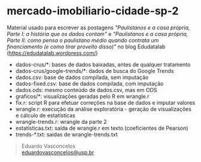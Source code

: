 # mercado-imobiliario-cidade-sp-2
Material usado para escrever as postagens _"Paulistanos e a casa própria, Parte I: a história que os dados contam"_ e _"Paulistanos e a casa própria, Parte II: como pensa o paulistano médio quando contrata um financiamento (e como tirar proveito disso)"_ no blog Edudatalab (https://edudatalab.wordpress.com/)


* dados-crus/\*: bases de dados baixadas, antes de qualquer tratamento
* dados-crus/google-trends/\*: dados de busca do Google Trends
* dados.csv: base de dados compilada, sem imputação
* dados-fixed.csv: base de dados compilada, com imputação
* dados.ods: mesmo conteúdo de dados.csv, mas em ODS
* graficos/\*: visualizações geradas pelo R em wrangle.r
* fix.r: script R para efetuar correções na base de dados e imputar valores
* wrangle.r: execução da análise exploratória - geração de visualizações e cálculo de estatísticas
* wrangle-trends.r: wrangle da parte 2
* estatisticas.txt: saída de wrangle.r em texto (coeficientes de Pearson)
* trends-\*.txt: saidas de wrangle-trends.txt

>Eduardo Vasconcelos<br>
>eduardovasconcelos@usp.br
